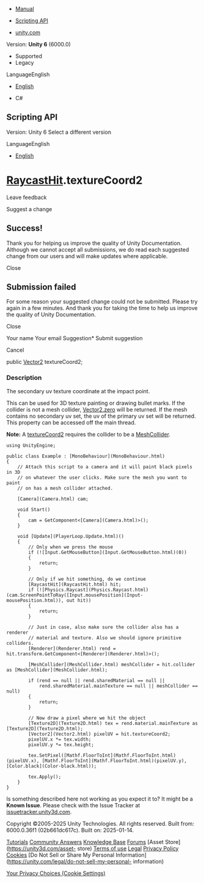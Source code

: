 [ ]()

  * [Manual](../Manual/index.html)
  * [Scripting API](../ScriptReference/index.html)

  * [unity.com](https://unity.com/)

Version: **Unity 6** (6000.0)

  * Supported
  * Legacy

LanguageEnglish

  * [English]()

  * C#

[ ](https://docs.unity3d.com)

## Scripting API

Version: Unity 6 Select a different version

LanguageEnglish

  * [English]()

#  [RaycastHit](RaycastHit.html).textureCoord2

Leave feedback

Suggest a change

## Success!

Thank you for helping us improve the quality of Unity Documentation. Although
we cannot accept all submissions, we do read each suggested change from our
users and will make updates where applicable.

Close

## Submission failed

For some reason your suggested change could not be submitted. Please <a>try
again</a> in a few minutes. And thank you for taking the time to help us
improve the quality of Unity Documentation.

Close

Your name Your email Suggestion* Submit suggestion

Cancel

[ ]()

public [Vector2](Vector2.html) textureCoord2;

### Description

The secondary uv texture coordinate at the impact point.

This can be used for 3D texture painting or drawing bullet marks. If the
collider is not a mesh collider, [Vector2.zero](Vector2-zero.html) will be
returned. If the mesh contains no secondary uv set, the uv of the primary uv
set will be returned. This property can be accessed off the main thread.  
  
**Note:** A [textureCoord2](RaycastHit-textureCoord2.html) requires the
collider to be a [MeshCollider](MeshCollider.html).

    
    
    using UnityEngine;  
      
    public class Example : [MonoBehaviour](MonoBehaviour.html)
    {
        // Attach this script to a camera and it will paint black pixels in 3D
        // on whatever the user clicks. Make sure the mesh you want to paint
        // on has a mesh collider attached.  
      
        [Camera](Camera.html) cam;  
      
        void Start()
        {
            cam = GetComponent<[Camera](Camera.html)>();
        }  
      
        void [Update](PlayerLoop.Update.html)()
        {
            // Only when we press the mouse
            if (![Input.GetMouseButton](Input.GetMouseButton.html)(0))
            {
                return;
            }  
      
            // Only if we hit something, do we continue
            [RaycastHit](RaycastHit.html) hit;
            if (![Physics.Raycast](Physics.Raycast.html)(cam.ScreenPointToRay([Input.mousePosition](Input-mousePosition.html)), out hit))
            {
                return;
            }  
      
            // Just in case, also make sure the collider also has a renderer
            // material and texture. Also we should ignore primitive colliders.
            [Renderer](Renderer.html) rend = hit.transform.GetComponent<[Renderer](Renderer.html)>();  
      
            [MeshCollider](MeshCollider.html) meshCollider = hit.collider as [MeshCollider](MeshCollider.html);  
      
            if (rend == null || rend.sharedMaterial == null ||
                rend.sharedMaterial.mainTexture == null || meshCollider == null)
            {
                return;
            }  
      
            // Now draw a pixel where we hit the object
            [Texture2D](Texture2D.html) tex = rend.material.mainTexture as [Texture2D](Texture2D.html);
            [Vector2](Vector2.html) pixelUV = hit.textureCoord2;
            pixelUV.x *= tex.width;
            pixelUV.y *= tex.height;  
      
            tex.SetPixel([Mathf.FloorToInt](Mathf.FloorToInt.html)(pixelUV.x), [Mathf.FloorToInt](Mathf.FloorToInt.html)(pixelUV.y), [Color.black](Color-black.html));  
      
            tex.Apply();
        }
    }
    

Is something described here not working as you expect it to? It might be a
**Known Issue**. Please check with the Issue Tracker at
[issuetracker.unity3d.com](https://issuetracker.unity3d.com).

Copyright ©2005-2025 Unity Technologies. All rights reserved. Built from:
6000.0.36f1 (02b661dc617c). Built on: 2025-01-14.

[Tutorials](https://unity3d.com/learn) [Community
Answers](https://answers.unity3d.com) [Knowledge
Base](https://support.unity3d.com/hc/en-us)
[Forums](https://forum.unity3d.com) [Asset Store](https://unity3d.com/asset-
store) [Terms of use](https://docs.unity3d.com/Manual/TermsOfUse.html)
[Legal](https://unity.com/legal) [Privacy
Policy](https://unity.com/legal/privacy-policy)
[Cookies](https://unity.com/legal/cookie-policy) [Do Not Sell or Share My
Personal Information](https://unity.com/legal/do-not-sell-my-personal-
information)

[Your Privacy Choices (Cookie Settings)](javascript:void\(0\);)

